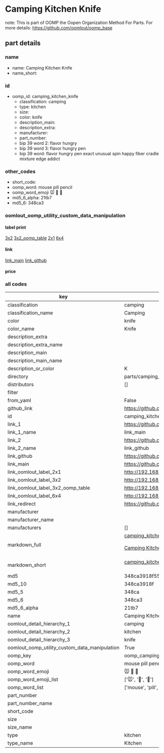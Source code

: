 # Camping Kitchen Knife  

note: This is part of OOMP the Oopen Organization Method For Parts. For more details: https://github.com/oomlout/oomp_base

##  part details
  







### name
* name: Camping Kitchen Knife
* name_short: 
### id
* oomp_id: camping_kitchen_knife
  * classification: camping
  * type: kitchen
  * size: 
  * color: knife
  * description_main: 
  * description_extra: 
  * manufacturer: 
  * part_number: 
  * bip 39 word 2: flavor hungry
  * bip 39 word 3: flavor hungry pen
  * bip 39 word: flavor hungry pen exact unusual spin happy fiber cradle mixture edge addict

### other_codes
* short_code: 
* oomp_word: mouse pill pencil
* oomp_word_emoji :mouse: :pill: :pencil:
* md5_6_alpha: 21tb7
* md5_6: 348ca3






### oomlout_oomp_utility_custom_data_manipulation
#### label print
[3x2](http://192.168.1.245:1112/?label=oomp%2021tb7)
[3x2_oomp_table](http://192.168.1.108:1112/?label=oomp%2021tb7)
[2x1](http://192.168.1.242:1112/?label=oomp%2021tb7)
[6x4](http://192.168.1.55:1112/?label=oomp%2021tb7)    

#### link

[link_main](https://github.com/oomlout/oomlout_oomp_version_1_messy/tree/main/parts/camping_kitchen_knife) [link_github](https://github.com/oomlout/oomlout_oomp_version_1_messy/tree/main/parts/camping_kitchen_knife)                             

#### price







### all codes 
| key | value |  
| --- | --- |  
| classification | camping |  
| classification_name | Camping |  
| color | knife |  
| color_name | Knife |  
| description_extra |  |  
| description_extra_name |  |  
| description_main |  |  
| description_main_name |  |  
| description_or_color | K  |  
| directory | parts/camping_kitchen_knife |  
| distributors | [] |  
| filter |  |  
| from_yaml | False |  
| github_link | https://github.com/oomlout/oomlout_oomp_part_src/tree/main/parts/camping_kitchen_knife |  
| id | camping_kitchen_knife |  
| link_1 | https://github.com/oomlout/oomlout_oomp_version_1_messy/tree/main/parts/camping_kitchen_knife |  
| link_1_name | link_main |  
| link_2 | https://github.com/oomlout/oomlout_oomp_version_1_messy/tree/main/parts/camping_kitchen_knife |  
| link_2_name | link_github |  
| link_github | https://github.com/oomlout/oomlout_oomp_version_1_messy/tree/main/parts/camping_kitchen_knife |  
| link_main | https://github.com/oomlout/oomlout_oomp_version_1_messy/tree/main/parts/camping_kitchen_knife |  
| link_oomlout_label_2x1 | http://192.168.1.242:1112/?label=oomp%2021tb7 |  
| link_oomlout_label_3x2 | http://192.168.1.245:1112/?label=oomp%2021tb7 |  
| link_oomlout_label_3x2_oomp_table | http://192.168.1.108:1112/?label=oomp%2021tb7 |  
| link_oomlout_label_6x4 | http://192.168.1.55:1112/?label=oomp%2021tb7 |  
| link_redirect | https://github.com/oomlout/oomlout_oomp_version_1_messy/tree/main/parts/camping_kitchen_knife |  
| manufacturer |  |  
| manufacturer_name |  |  
| manufacturers | [] |  
| markdown_full | [camping_kitchen_knife](none)<br>[](none)<br>[Camping Kitchen Knife](none)<br><br> |  
| markdown_short | [camping_kitchen_knife](none)<br><br> |  
| md5 | 348ca3918f55ad1f47f724e544dbd2c5 |  
| md5_10 | 348ca3918f |  
| md5_5 | 348ca |  
| md5_6 | 348ca3 |  
| md5_6_alpha | 21tb7 |  
| name | Camping Kitchen Knife |  
| oomlout_detail_hierarchy_1 | camping |  
| oomlout_detail_hierarchy_2 | kitchen |  
| oomlout_detail_hierarchy_3 | knife |  
| oomlout_oomp_utility_custom_data_manipulation | True |  
| oomp_key | oomp_camping_kitchen_knife |  
| oomp_word | mouse pill pencil |  
| oomp_word_emoji | :mouse: :pill: :pencil: |  
| oomp_word_emoji_list | [':mouse:', ':pill:', ':pencil:'] |  
| oomp_word_list | ['mouse', 'pill', 'pencil'] |  
| part_number |  |  
| part_number_name |  |  
| short_code |  |  
| size |  |  
| size_name |  |  
| type | kitchen |  
| type_name | Kitchen |  
